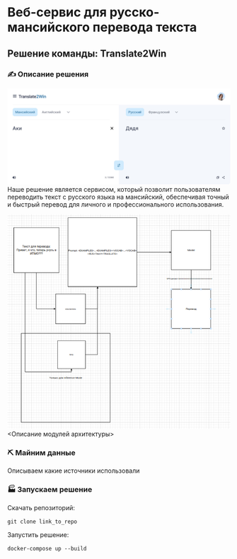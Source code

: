 # Веб-сервис для русско-мансийского перевода текста

## Решение команды: **Translate2Win**


### ✍️ Описание решения
![Screenshot](./figs/web.jpeg)
Наше решение является сервисом, который позволит пользователям переводить текст с русского языка на мансийский, обеспечивая точный и быстрый перевод для личного и профессионального использования.

![Screenshot](./figs/pipeline.png)
<Описание модулей архитектуры>


### ⛏️ Майним данные
Описываем какие источники использовали

### 🏭 Запускаем решение

Скачать репозиторий:
```
git clone link_to_repo
```

Запустить решение:
```
docker-compose up --build
```